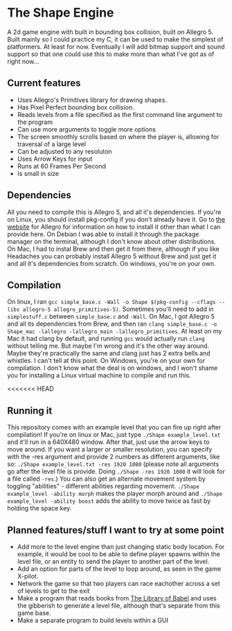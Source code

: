# The Shape Engine
A 2d game engine with built in bounding box collision, built on Allegro 5.
Built mainly so I could practice my C, it can be used to make the simplest of platformers. At least for now. Eventually I will add bitmap support and sound support so that one could use this to make more than what I've got as of right now...

## Current features
* Uses Allegro's Primitives library for drawing shapes.
* Has Pixel Perfect bounding box collision.
* Reads levels from a file specified as the first command line argument to the program
* Can use more arguments to toggle more options
* The screen smoothly scrolls based on where the player is, allowing for traversal of a large level
* Can be adjusted to any resoluton
* Uses Arrow Keys for input
* Runs at 60 Frames Per Second
* Is small in size

## Dependencies
All you need to compile this is Allegro 5, and all it's dependencies. If you're on Linux, you should install pkg-config if you don't already have it. Go to [the website](liballeg.org) for Allegro for information on how to install it other than what I can provide here. On Debian I was able to install it through the package manager on the terminal, although I don't know about other distributions. On Mac, I had to instal Brew and then get it from there, although if you like Headaches you can probably install Allegro 5 without Brew and just get it and all it's dependencies from scratch. On windows, you're on your own.

## Compilation
On linux, I ran `gcc simple_base.c -Wall -o Shape $(pkg-config --cflags --libs allegro-5 allegro_primitives-5)`. Sometimes you'll need to add in `simplestuff.c` between `simple_base.c` and `-Wall`.
On Mac, I got Allegro 5 and all its dependencies from Brew, and then ran `clang simple_base.c -o Shape_mac -lallegro -lallegro_main -lallegro_primitives`. At least on my Mac it had clang by default, and running `gcc` would actually run `clang` without telling me. But maybe I'm wrong and it's the other way around. Maybe they're practically the same and clang just has 2 extra bells and whistles. I can't tell at this point.
On Windows, you're on your own for compilation. I don't know what the deal is on windows, and I won't shame you for installing a Linux virtual machine to compile and run this.

<<<<<<< HEAD
## Running it
This repository comes with an example level that you can fire up right after compilation! If you're on linux or Mac, just type `./Shape example_level.txt` and it'll run in a 640X480 window. After that, just use the arrow keys to move around. If you want a larger or smaller resolution, you can specify with the -res argument and provide 2 numbers as different arguments, like so:
`./Shape example_level.txt -res 1920 1080` (please note all arguments go after the level file is provide. Doing `./Shape -res 1920 1080` it will look for a file called `-res`.)
You can also get an alternate movement system by toggling "abilities" - different abilities regarding movement. `./Shape example_level -ability morph` makes the player morph around and `./Shape example_level -ability boost` adds the ability to move twice as fast by holding the space key.

## Planned features/stuff I want to try at some point
* Add more to the level engine than just changing static body location. For example, it would be cool to be able to define player spawns within the level file, or an entity to send the player to another part of the level.
* Add an option for parts of the level to loop around, as seen in the game X-pilot.
* Network the game so that two players can race eachother across a set of levels to get to the exit
* Make a program that reads books from [The Library of Babel](libraryofbabel.info) and uses the gibberish to generate a level file, although that's separate from this game base. 
* Make a separate program to build levels within a GUI
